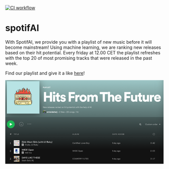 [![CI workflow](https://github.com/Vantage-AI/spotifAI/actions/workflows/autoformat_and_lint.yml/badge.svg)](https://github.com/Vantage-AI/spotifAI/actions/workflows/autoformat_and_lint.yml)

spotifAI
==============================

With SpotifAI, we provide you with a playlist of new music before it will become mainstream!
Using machine learning, we are ranking new releases based on their hit potential. 
Every friday at 12.00 CET the playlist refreshes with the top 20 of most promising tracks that were released in the past week.

Find our playlist and give it a like [here](https://open.spotify.com/playlist/7oCxRqjtXpt5rwwY6nOK4m?si=869ace0ae4af4364)!


![img.png](references/playlist_screenshot.png)